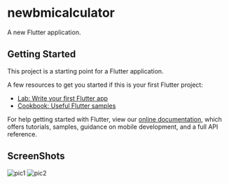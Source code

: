 # newbmicalculator

A new Flutter application.

## Getting Started

This project is a starting point for a Flutter application.

A few resources to get you started if this is your first Flutter project:

- [Lab: Write your first Flutter app](https://flutter.dev/docs/get-started/codelab)
- [Cookbook: Useful Flutter samples](https://flutter.dev/docs/cookbook)

For help getting started with Flutter, view our
[online documentation](https://flutter.dev/docs), which offers tutorials,
samples, guidance on mobile development, and a full API reference.
## ScreenShots

![pic1](https://user-images.githubusercontent.com/74706817/100300944-ebb61a00-2fb8-11eb-8292-1da44ee2405a.png)
![pic2](https://user-images.githubusercontent.com/74706817/100300946-ece74700-2fb8-11eb-863d-0be4d6d08bd1.png)
